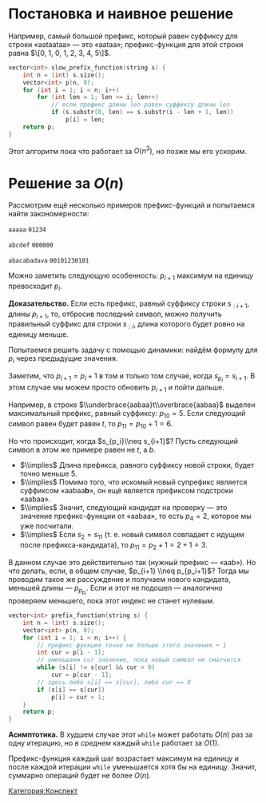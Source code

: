 # Постановка и наивное решение

Например, самый большой префикс, который равен суффиксу для строки
«aataataa» — это «aataa»; префикс-функция для этой строки равна $\[0,
1, 0, 1, 2, 3, 4, 5\]$.

``` cpp
vector<int> slow_prefix_function(string s) {
    int n = (int) s.size();
    vector<int> p(n, 0);
    for (int i = 1; i < n; i++)
        for (int len = 1; len <= i; len++)
            // если префикс длины len равен суффиксу длины len
            if (s.substr(0, len) == s.substr(i - len + 1, len))
                p[i] = len;
    return p;
}
```

Этот алгоритм пока что работает за $O(n^3)$, но позже мы его ускорим.

# Решение за $O(n)$

Рассмотрим ещё несколько примеров префикс-функций и попытаемся найти
закономерности:

`aaaaa`
`01234`

`abcdef`
`000000`

`abacabadava`
`00101230101`

Можно заметить следующую особенность: $p_{i+1}$ максимум на единицу
превосходит $p_i$.

**Доказательство.** Если есть префикс, равный суффиксу строки
$s_{:i+1}$, длины $p_{i+1}$, то, отбросив последний символ, можно
получить правильный суффикс для строки $s_{:i}$, длина которого
будет ровно на единицу меньше.

Попытаемся решить задачу с помощью динамики: найдём формулу для $p_i$
через предыдущие значения.

Заметим, что $p_{i+1} = p_i + 1$ в том и только том случае, когда
$s_{p_i} =s_{i+1}$. В этом случае мы можем просто обновить $p_{i+1}$
и пойти дальше.

Например, в строке $\\underbrace{aabaa}t\\overbrace{aabaa}$ выделен
максимальный префикс, равный суффиксу: $p_{10} = 5$. Если
следующий символ равен будет равен $t$, то $p_{11} = p_{10} +
1 = 6$.

Но что происходит, когда $s_{p_i}\\neq s_{i+1}$? Пусть следующий
символ в этом же примере равен не $t$, а $b$.

  - $\\implies$ Длина префикса, равного суффиксу новой строки, будет
    точно меньше 5.
  - $\\implies$ Помимо того, что искомый новый супрефикс является
    суффиксом «aabaa**b**», он ещё является префиксом подстроки
    «aabaa».
  - $\\implies$ Значит, следующий кандидат на проверку — это значение
    префикс-функции от «aabaa», то есть $p_4 = 2$, которое мы уже
    посчитали.
  - $\\implies$ Если $s_2 = s_{11}$ (т. е. новый символ совпадает с
    идущим после префикса-кандидата), то $p_{11} = p_2 + 1 = 2 + 1
    = 3$.

В данном случае это действительно так (нужный префикс — «aab»). Но что
делать, если, в общем случае, $p_{i+1} \\neq p_{p_i+1}$? Тогда мы
проводим такое же рассуждение и получаем нового кандидата, меньшей
длины — $p_{p_{p_i}}$. Если и этот не подошел — аналогично
проверяем меньшего, пока этот индекс не станет нулевым.

``` cpp
vector<int> prefix_function(string s) {
    int n = (int) s.size();
    vector<int> p(n, 0);
    for (int i = 1; i < n; i++) {
        // префикс функция точно не больше этого значения + 1
        int cur = p[i - 1];
        // уменьшаем cur значение, пока новый символ не сматчится
        while (s[i] != s[cur] && cur > 0)
            cur = p[cur - 1];
        // здесь либо s[i] == s[cur], либо cur == 0
        if (s[i] == s[cur])
            p[i] = cur + 1;
    }
    return p;
}
```

**Асимптотика.** В худшем случае этот `while` может работать $O(n)$ раз
за одну итерацию, но *в среднем* каждый `while` работает за $O(1)$.

Префикс-функция каждый шаг возрастает максимум на единицу и после каждой
итерации `while` уменьшается хотя бы на единицу. Значит, суммарно
операций будет не более $O(n)$.

[Категория:Конспект](Категория:Конспект "wikilink")
